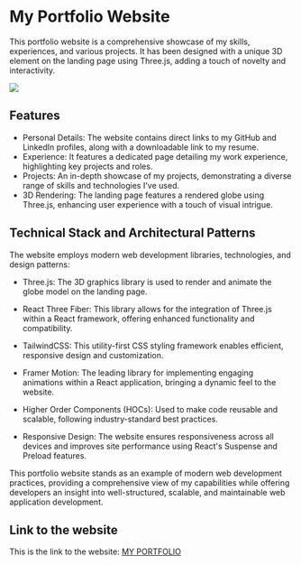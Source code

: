 # My Portfolio Website

This portfolio website is a comprehensive showcase of my skills, experiences, and various projects. It has been designed with a unique 3D element on the landing page using Three.js, adding a touch of novelty and interactivity.

<img src="https://github.com/Orphy123/Oheneba-Portfolio-Website/blob/main/images/ph50.png" />



## Features
- Personal Details: The website contains direct links to my GitHub and LinkedIn profiles, along with a downloadable link to my resume.
- Experience:  It features a dedicated page detailing my work experience, highlighting key projects and roles.
- Projects:  An in-depth showcase of my projects, demonstrating a diverse range of skills and technologies I've used.
- 3D Rendering: The landing page features a rendered globe using Three.js, enhancing user experience with a touch of visual intrigue.



## Technical Stack and Architectural Patterns

The website employs modern web development libraries, technologies, and design patterns:

- Three.js: The 3D graphics library is used to render and animate the globe model on the landing page.

- React Three Fiber: This library allows for the integration of Three.js within a React framework, offering enhanced functionality and compatibility.

- TailwindCSS: This utility-first CSS styling framework enables efficient, responsive design and customization.

- Framer Motion: The leading library for implementing engaging animations within a React application, bringing a dynamic feel to the website.

- Higher Order Components (HOCs): Used to make code reusable and scalable, following industry-standard best practices.

- Responsive Design: The website ensures responsiveness across all devices and improves site performance using React's Suspense and Preload features.

This portfolio website stands as an example of modern web development practices, providing a comprehensive view of my capabilities while offering developers an insight into well-structured, scalable, and maintainable web application development.

## Link to the website
This is the link to the website:
[MY PORTFOLIO](https://ohenebaportfolio.netlify.app/)
